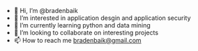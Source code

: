 - 👋 Hi, I’m @bradenbaik
- 👀 I’m interested in application desgin and application security
- 🌱 I’m currently learning python and data mining
- 💞️ I’m looking to collaborate on interesting projects
- 📫 How to reach me bradenbaik@gmail.com

<!---
bradenbaik/bradenbaik is a ✨ special ✨ repository because its `README.md` (this file) appears on your GitHub profile.
You can click the Preview link to take a look at your changes.
--->
